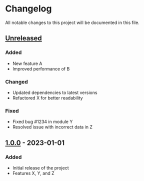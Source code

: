 # Changelog

All notable changes to this project will be documented in this file.

## [Unreleased]

### Added

- New feature A
- Improved performance of B

### Changed

- Updated dependencies to latest versions
- Refactored X for better readability

### Fixed

- Fixed bug #1234 in module Y
- Resolved issue with incorrect data in Z

## [1.0.0] - 2023-01-01

### Added

- Initial release of the project
- Features X, Y, and Z

[unreleased]: https://github.com/your_organization/your_project/compare/v1.0.0...HEAD
[1.0.0]: https://github.com/your_organization/your_project/releases/tag/v1.0.0
